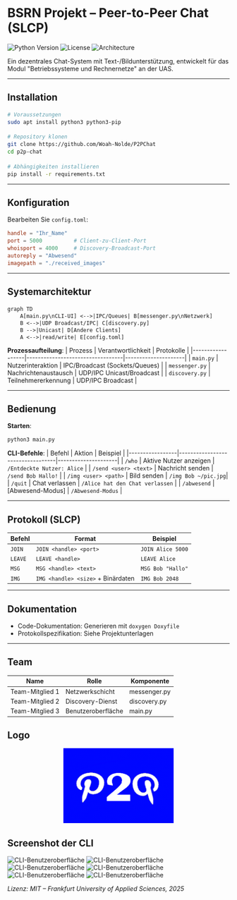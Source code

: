 # BSRN Projekt – Peer-to-Peer Chat (SLCP)

![Python Version](https://img.shields.io/badge/python-3.8%2B-blue)
![License](https://img.shields.io/badge/license-MIT-green)
![Architecture](https://img.shields.io/badge/arch-3%20processes-orange)

Ein dezentrales Chat-System mit Text-/Bildunterstützung, entwickelt für das Modul "Betriebssysteme und Rechnernetze" an der UAS.

---

## Installation
```bash
# Voraussetzungen
sudo apt install python3 python3-pip

# Repository klonen
git clone https://github.com/Woah-Nolde/P2PChat
cd p2p-chat

# Abhängigkeiten installieren
pip install -r requirements.txt
```

---

## Konfiguration
Bearbeiten Sie `config.toml`:
```toml
handle = "Ihr_Name"
port = 5000          # Client-zu-Client-Port
whoisport = 4000     # Discovery-Broadcast-Port
autoreply = "Abwesend"
imagepath = "./received_images"
```

---

## Systemarchitektur
```mermaid
graph TD
    A[main.py\nCLI-UI] <-->|IPC/Queues| B[messenger.py\nNetzwerk]
    B <-->|UDP Broadcast/IPC| C[discovery.py]
    B -->|Unicast| D[Andere Clients]
    A <-->|read/write| E[config.toml]
```

**Prozessaufteilung**:
| Prozess          | Verantwortlichkeit               | Protokolle          |
|------------------|----------------------------------|---------------------|
| `main.py`        | Nutzerinteraktion                | IPC/Broadcast (Sockets/Queues) |
| `messenger.py`   | Nachrichtenaustausch             | UDP/IPC Unicast/Broadcast |
| `discovery.py`   | Teilnehmererkennung              | UDP/IPC Broadcast       |

---

## Bedienung
**Starten**:
```bash
python3 main.py
```

**CLI-Befehle**:
| Befehl          | Aktion                           | Beispiel            |
|-----------------|----------------------------------|---------------------|
| `/who`          | Aktive Nutzer anzeigen           | `/Entdeckte Nutzer: Alice`              |
| `/send <user> <text>` | Nachricht senden          | `/send Bob Hallo!`   |
| `/img <user> <path>` | Bild senden               | `/img Bob ~/pic.jpg`|
| `/quit`        | Chat verlassen                   | `/Alice hat den Chat verlassen`            |
| `/abwesend`        | [Abwesend-Modus]                   | `/Abwesend-Modus`            |


---

## Protokoll (SLCP)
| Befehl       | Format                          | Beispiel             |
|--------------|---------------------------------|----------------------|
| `JOIN`       | `JOIN <handle> <port>`          | `JOIN Alice 5000`    |
| `LEAVE`      | `LEAVE <handle>`                | `LEAVE Alice`        |
| `MSG`        | `MSG <handle> <text>`           | `MSG Bob "Hallo"`    |
| `IMG`        | `IMG <handle> <size>` + Binärdaten | `IMG Bob 2048`    |

---

## Dokumentation
- Code-Dokumentation: Generieren mit `doxygen Doxyfile`
- Protokollspezifikation: Siehe Projektunterlagen

---

## Team
| Name             | Rolle                | Komponente          |
|------------------|----------------------|---------------------|
| Team-Mitglied 1  | Netzwerkschicht      | messenger.py        |
| Team-Mitglied 2  | Discovery-Dienst     | discovery.py        |
| Team-Mitglied 3  | Benutzeroberfläche   | main.py             |


## Logo
<p align="center">
  <img src="src/image/Logo/Logo.png" alt="Projektlogo" width="250" />
</p>

## Screenshot der CLI
![CLI-Benutzeroberfläche](.src/image/BSRN_Screenshots/Screenshot_1.jpg)
![CLI-Benutzeroberfläche](.src/image/BSRN_Screenshots/Screenshot_2.jpg)
![CLI-Benutzeroberfläche](.src/image/BSRN_Screenshots/Screenshot_3.jpg)
![CLI-Benutzeroberfläche](.src/image/BSRN_Screenshots/Screenshot_4.jpg)
![CLI-Benutzeroberfläche](.src/image/BSRN_Screenshots/Screenshot_5jpg)
![CLI-Benutzeroberfläche](.src/image/BSRN_Screenshots/Screenshot_6.jpg)

*Lizenz: MIT – Frankfurt University of Applied Sciences, 2025*
```
